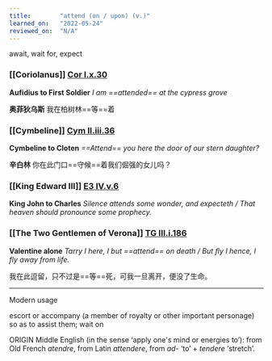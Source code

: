```yaml
---
title:        "attend (on / upon) (v.)"
learned_on:   "2022-05-24"
reviewed_on:  "N/A"
---
```


await, wait for, expect

### [[Coriolanus]] [Cor I.x.30](https://www.shakespeareswords.com/Public/Play.aspx?Act=1&Scene=10&WorkId=3#121457) 

**Aufidius to First Soldier** *I am ==attended== at the cypress grove*

**奥菲狄乌斯** 我在柏树林==等==着

### [[Cymbeline]] [Cym II.iii.36](https://www.shakespeareswords.com/Public/Play.aspx?Act=2&Scene=3&WorkId=7#137902) 

**Cymbeline to Cloten** *==Attend== you here the door of our stern daughter?*

**辛白林** 你在此门口==守候==着我们倔强的女儿吗？

### [[King Edward III]] [E3 IV.v.6](https://www.shakespeareswords.com/Public/Play.aspx?Act=4&Scene=5&WorkId=14#164936) 

**King John to Charles** *Silence attends some wonder, and expecteth / That heaven should pronounce some prophecy.*

### [[The Two Gentlemen of Verona]] [TG III.i.186](https://www.shakespeareswords.com/Public/Play.aspx?Act=3&Scene=1&WorkId=5#130052) 

**Valentine alone** *Tarry I here, I but ==attend== on death / 	But fly I hence, I fly away from life.*

我在此逗留，只不过是==等==死，可我一旦离开，便没了生命。

-----

Modern usage

escort or accompany (a member of royalty or other important personage) so as to assist them; wait on

ORIGIN Middle English (in the sense ‘apply one's mind or energies to’): from Old French *atendre*, from Latin *attendere*, from *ad-* ‘to’ + *tendere* ‘stretch’.